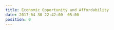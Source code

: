 ```yaml
---
title: Economic Opportunity and Affordability
date: 2017-04-30 22:42:00 -05:00
position: 0
---
```


